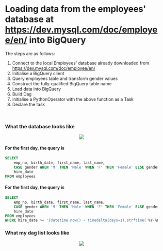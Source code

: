 # Loading data from the employees' database at https://dev.mysql.com/doc/employee/en/ into BigQuery

The steps are as follows: 
 

1.   Connect to the local Employees' database already downloaded from https://dev.mysql.com/doc/employee/en/
2.   Initialise a BigQuery client
3.   Query employees table and transform gender values
4.   Construct the fully-qualified BigQuery table name
5.   Load data into BigQuery
6.   Build Dag
7.   Initialise a PythonOperator with the above function as a Task
8.   Declare the task


<br>


### What the database looks like
<p align="center">
<img src="https://github.com/OlayinkaPeter/airflow_/blob/main/images/db.png">
</p>

#### For the first day, the query is
``` sql
SELECT 
    emp_no, birth_date, first_name, last_name, 
    CASE gender WHEN 'M' THEN 'Male' WHEN 'F' THEN 'Female' ELSE gender END AS gender, 
    hire_date 
FROM employees
```

#### For the first day, the query is
``` sql
SELECT 
    emp_no, birth_date, first_name, last_name, 
    CASE gender WHEN 'M' THEN 'Male' WHEN 'F' THEN 'Female' ELSE gender END AS gender, 
    hire_date 
FROM employees
WHERE hire_date >= '{datetime.now() - timedelta(days=1).strftime('%Y-%m-%d')}'
```


### What my dag list looks like
<p align="center">
<img src="https://github.com/OlayinkaPeter/airflow_/blob/main/images/dags.png">
</p>
